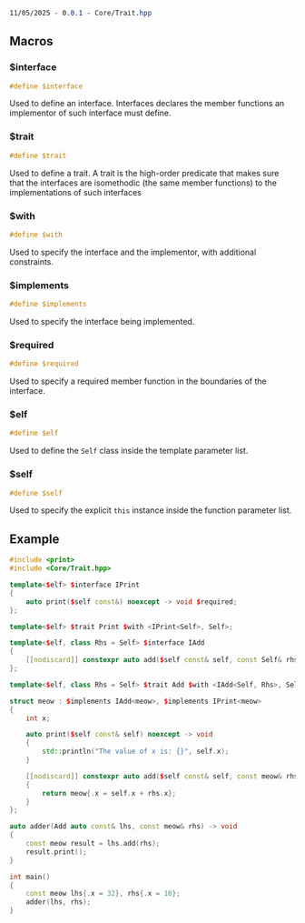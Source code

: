 ```css
11/05/2025 - 0.0.1 - Core/Trait.hpp
```


## Macros

### $interface

```cpp
#define $interface
```

Used to define an interface. Interfaces declares the member functions an implementor of such interface must define.


### $trait

```cpp
#define $trait
```

Used to define a trait. A trait is the high-order predicate that makes sure that the interfaces are isomethodic (the same member functions) to the implementations of such interfaces


### $with

```cpp
#define $with
```

Used to specify the interface and the implementor, with additional constraints.


### $implements

```cpp
#define $implements
```

Used to specify the interface being implemented.


### $required

```cpp
#define $required
```

Used to specify a required member function in the boundaries of the interface.


### $elf

```cpp
#define $elf
```

Used to define the ``Self`` class inside the template parameter list.


### $self

```cpp
#define $self
```

Used to specify the explicit ``this`` instance inside the function parameter list.


## Example

```cpp
#include <print>
#include <Core/Trait.hpp>

template<$elf> $interface IPrint
{
	auto print($self const&) noexcept -> void $required;
};

template<$elf> $trait Print $with <IPrint<Self>, Self>;

template<$elf, class Rhs = Self> $interface IAdd
{
	[[nodiscard]] constexpr auto add($self const& self, const Self& rhs) noexcept -> Self $required;
};

template<$elf, class Rhs = Self> $trait Add $with <IAdd<Self, Rhs>, Self> and Print<Self>;

struct meow : $implements IAdd<meow>, $implements IPrint<meow>
{
	int x;

	auto print($self const& self) noexcept -> void
	{
		std::println("The value of x is: {}", self.x);
	}

	[[nodiscard]] constexpr auto add($self const& self, const meow& rhs) noexcept -> meow
	{
		return meow{.x = self.x + rhs.x};
	}
};

auto adder(Add auto const& lhs, const meow& rhs) -> void
{
	const meow result = lhs.add(rhs);
	result.print();
}

int main()
{
	const meow lhs{.x = 32}, rhs{.x = 10};
	adder(lhs, rhs);
}
```